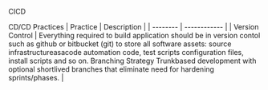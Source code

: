 CICD

CD/CD Practices
| Practice | Description  |
| -------- | ------------ |
| Version Control | Everything required to build application should be in version contol such as github or bitbucket (git) to store all software assets: source infrastructure­as­a­code automation code, test scripts configuration files, install scripts and so on.
Branching Strategy Trunk­based development with optional short­lived branches that
eliminate need for hardening sprints/phases. |
